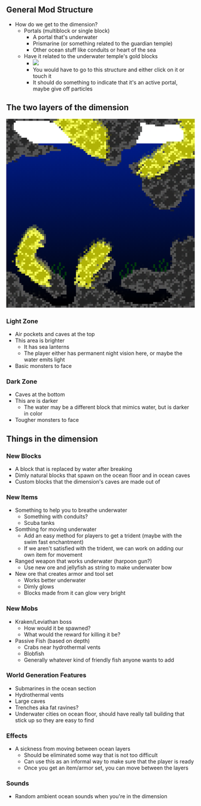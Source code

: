 ## General Mod Structure
* How do we get to the dimension?
    * Portals (multiblock or single block)
        * A portal that's underwater
        * Prismarine (or something related to the guardian temple)
        * Other ocean stuff like conduits or heart of the sea
    * Have it related to the underwater temple's gold blocks
        * ![](https://static.wikia.nocookie.net/minecraft_gamepedia/images/8/8e/OceanMonument_GoldBlocks.png/revision/latest/scale-to-width-down/800?cb=20140621115507)
        * You would have to go to this structure and either click on it or touch it
        * It should do something to indicate that it's an active portal, maybe give off particles

## The two layers of the dimension
![](img/Biome_Cross_Section.png)

### Light Zone
* Air pockets and caves at the top
* This area is brighter
    * It has sea lanterns
    * The player either has permanent night vision here, or maybe the water emits light
* Basic monsters to face

### Dark Zone
* Caves at the bottom
* This are is darker
    * The water may be a different block that mimics water, but is darker in color
* Tougher monsters to face

## Things in the dimension

### New Blocks
* A block that is replaced by water after breaking
* Dimly natural blocks that spawn on the ocean floor and in ocean caves
* Custom blocks that the dimension's caves are made out of

### New Items
* Something to help you to breathe underwater
    * Something with conduits?
    * Scuba tanks
* Somthing for moving underwater
    * Add an easy method for players to get a trident (maybe with the swim fast enchantment)
    * If we aren't satisfied with the trident, we can work on adding our own item for movement
* Ranged weapon that works underwater (harpoon gun?)
    * Use new ore and jellyfish as string to make underwater bow
* New ore that creates armor and tool set
    * Works better underwater
    * Dimly glows
    * Blocks made from it can glow very bright

### New Mobs
* Kraken/Leviathan boss
    * How would it be spawned?
    * What would the reward for killing it be?
* Passive Fish (based on depth)
    * Crabs near hydrothermal vents
    * Blobfish
    * Generally whatever kind of friendly fish anyone wants to add

### World Generation Features
* Submarines in the ocean section
* Hydrothermal vents
* Large caves
* Trenches aka fat ravines?
* Underwater cities on ocean floor, should have really tall building that stick up so they are easy to find

### Effects
* A sickness from moving between ocean layers
    * Should be eliminated some way that is not too difficult
    * Can use this as an informal way to make sure that the player is ready
    * Once you get an item/armor set, you can move between the layers

### Sounds
* Random ambient ocean sounds when you're in the dimension
